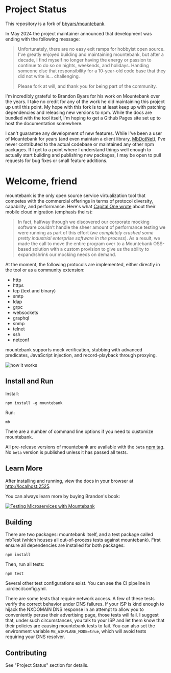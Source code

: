 # Project Status

This repository is a fork of [bbyars/mountebank](https://github.com/bbyars/mountebank).

In May 2024 the project maintainer announced that development was ending with the following message:

> Unfortunately, there are no easy exit ramps for hobbyist open source. I've greatly enjoyed building and maintaining mountebank, but after a decade, I find myself no longer having the energy or passion to continue to do so on nights, weekends, and holidays. Handing someone else that responsibility for a 10-year-old code base that they did not write is... challenging.
>
> Please fork at will, and thank you for being part of the community.

I'm incredibly grateful to Brandon Byars for his work on Mountebank over the years. I take no credit for any of the work he did maintaining this project up until this point. My hope with this fork is to at least keep up with patching dependencies and releasing new versions to npm. While the docs are bundled with the tool itself, I'm hoping to get a Github Pages site set up to host the documentation somewhere.

I can't guarantee any development of new features. While I've been a user of Mountebank for years (and even maintain a client library, [MbDotNet](https://github.com/mattherman/MbDotNet)), I've never contributed to the actual codebase or maintained any other npm packages. If I get to a point where I understand things well enough to actually start building and publishing new packages, I may be open to pull requests for bug fixes or small feature additions.

# Welcome, friend

mountebank is the only open source service virtualization tool that competes with the commercial offerings
in terms of protocol diversity, capability, and performance. Here's what
[Capital One wrote](https://medium.com/capital-one-tech/moving-one-of-capital-ones-largest-customer-facing-apps-to-aws-668d797af6fc)
about their mobile cloud migration (emphasis theirs):

>In fact, halfway through we discovered our corporate mocking software couldn’t handle the
>sheer amount of performance testing we were running as part of this effort (_we completely crushed
>some pretty industrial enterprise software in the process_). As a result, we made the call to move
>the entire program over to a Mountebank OSS-based solution with a custom provision to give us the ability
>to expand/shrink our mocking needs on demand.

At the moment, the following protocols are implemented, either directly in the tool or as a community extension:
* http
* https
* tcp (text and binary)
* smtp
* ldap
* grpc
* websockets
* graphql
* snmp
* telnet
* ssh
* netconf

mountebank supports mock verification, stubbing with advanced predicates, JavaScript injection,
and record-playback through proxying.

![how it works](https://github.com/mattherman/mountebank/blob/master/src/public/images/overview.gif?raw=true)

## Install and Run

Install:

    npm install -g mountebank

Run:

    mb

There are a number of command line options if you need
to customize mountebank.

All pre-release versions of mountebank are available with the `beta` [npm tag](https://www.npmjs.com/package/mountebank).
No `beta` version is published unless it has passed all tests.

## Learn More

After installing and running, view the docs in your browser at <http://localhost:2525>.

You can always learn more by buying Brandon's book:

[![Testing Microservices with Mountebank](https://github.com/mattherman/mountebank/blob/master/src/public/images/book.jpg)](https://www.manning.com/books/testing-microservices-with-mountebank?a_aid=mb&a_bid=ee3288f4)

## Building

There are two packages: mountebank itself, and a test package called mbTest (which houses all
out-of-process tests against mountebank). First ensure all dependencies are installed for both packages:

    npm install

Then, run all tests:

    npm test

Several other test configurations exist. You can see the CI pipeline in .circleci/config.yml.

There are some tests that require network access.
A few of these tests verify the correct behavior under DNS failures.  If your ISP
is kind enough to hijack the NXDOMAIN DNS response in an attempt to allow you to conveniently peruse their
advertising page, those tests will fail.  I suggest that, under such circumstances, you talk to your ISP
and let them know that their policies are causing mountebank tests to fail. You can also set
the environment variable `MB_AIRPLANE_MODE=true`, which will avoid tests requiring your DNS resolver.

## Contributing

See "Project Status" section for details.
